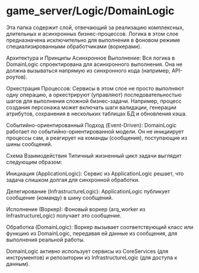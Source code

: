 # game_server/Logic/DomainLogic

Эта папка содержит слой, отвечающий за реализацию комплексных, длительных и асинхронных бизнес-процессов. Логика в этом слое предназначена исключительно для выполнения в фоновом режиме специализированными обработчиками (воркерами).

Архитектура и Принципы
Асинхронное Выполнение: Вся логика в DomainLogic спроектирована для асинхронного выполнения. Она не должна вызываться напрямую из синхронного кода (например, API-роутов).

Оркестрация Процессов: Сервисы в этом слое не просто выполняют одну операцию, а оркестрируют (управляют) последовательностью шагов для выполнения сложной бизнес-задачи. Например, процесс создания персонажа может включать шаги валидации, генерации атрибутов, сохранения в нескольких таблицах БД и обновления кэша.

Событийно-ориентированный Подход (Event-Driven): DomainLogic работает по событийно-ориентированной модели. Он не инициирует процессы сам, а реагирует на команды (сообщения), поступающие из шины сообщений.

Схема Взаимодействия
Типичный жизненный цикл задачи выглядит следующим образом:

Инициация (ApplicationLogic): Сервис из ApplicationLogic решает, что задача слишком долгая для синхронной обработки.

Делегирование (InfrastructureLogic): ApplicationLogic публикует сообщение (команду) в шину сообщений.

Исполнение (Воркер): Фоновый воркер (arq_worker из InfrastructureLogic) получает это сообщение.

Обработка (DomainLogic): Воркер вызывает соответствующий класс или функцию из DomainLogic, передавая ей данные из сообщения, для выполнения реальной работы.

DomainLogic активно использует сервисы из CoreServices (для инструментов) и репозитории из InfrastructureLogic (для доступа к данным).
